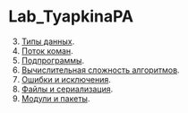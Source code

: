 
# Lab_TyapkinaPA
3. [Типы данных](/Lab_3.ipynb).
4. [Поток коман]().
5. [Подпрограммы]().
6. [Вычислительная сложность алгоритмов]().
7. [Ошибки и исключения]().
8. [Файлы и сериализация]().
9. [Модули и пакеты]().
